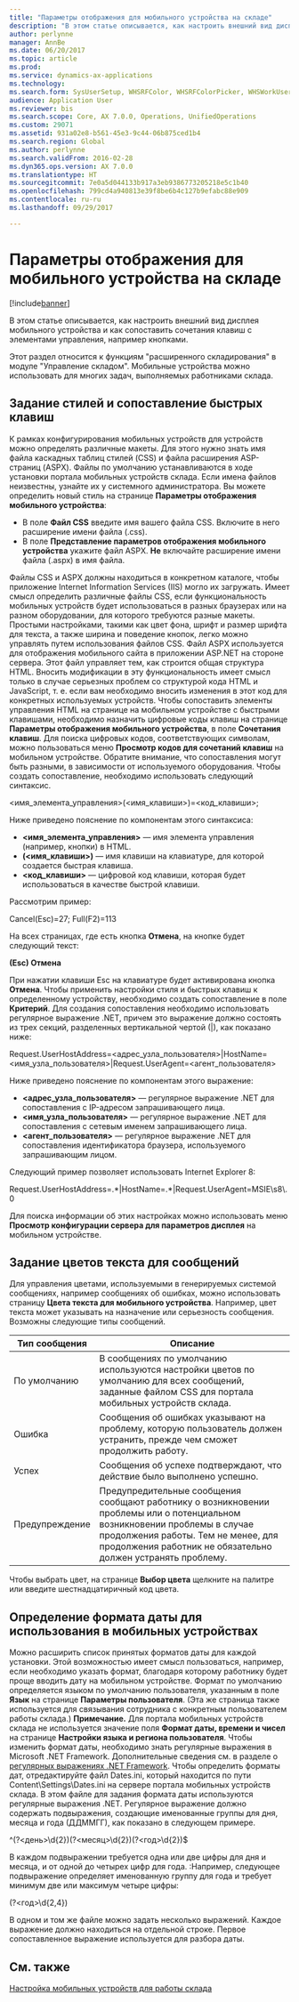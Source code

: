 ```yaml
---
title: "Параметры отображения для мобильного устройства на складе"
description: "В этом статье описывается, как настроить внешний вид дисплея мобильного устройства и как сопоставить сочетания клавиш с элементами управления, например кнопками."
author: perlynne
manager: AnnBe
ms.date: 06/20/2017
ms.topic: article
ms.prod: 
ms.service: dynamics-ax-applications
ms.technology: 
ms.search.form: SysUserSetup, WHSRFColor, WHSRFColorPicker, WHSWorkUserDisplaySettings
audience: Application User
ms.reviewer: bis
ms.search.scope: Core, AX 7.0.0, Operations, UnifiedOperations
ms.custom: 29071
ms.assetid: 931a02e8-b561-45e3-9c44-06b875ced1b4
ms.search.region: Global
ms.author: perlynne
ms.search.validFrom: 2016-02-28
ms.dyn365.ops.version: AX 7.0.0
ms.translationtype: HT
ms.sourcegitcommit: 7e0a5d044133b917a3eb9386773205218e5c1b40
ms.openlocfilehash: 799cd4a940813e39f8be6b4c127b9efabc88e909
ms.contentlocale: ru-ru
ms.lasthandoff: 09/29/2017

---
```


# <a name="warehouse-mobile-device-display-settings"></a>Параметры отображения для мобильного устройства на складе

[!include[banner](../includes/banner.md)]


В этом статье описывается, как настроить внешний вид дисплея мобильного устройства и как сопоставить сочетания клавиш с элементами управления, например кнопками. 

Этот раздел относится к функциям "расширенного складирования" в модуле "Управление складом". Мобильные устройства можно использовать для многих задач, выполняемых работниками склада.

## <a name="specify-styles-and-map-keyboard-shortcuts"></a>Задание стилей и сопоставление быстрых клавиш
К рамках конфигурирования мобильных устройств для устройств можно определять различные макеты. Для этого нужно знать имя файла каскадных таблиц стилей (CSS) и файла расширения ASP-страниц (ASPX). Файлы по умолчанию устанавливаются в ходе установки портала мобильных устройств склада. Если имена файлов неизвестны, узнайте их у системного администратора. Вы можете определить новый стиль на странице **Параметры отображения мобильного устройства**:

-    В поле **Файл CSS** введите имя вашего файла CSS. Включите в него расширение имени файла (.css).
-   В поле **Представление параметров отображения мобильного устройства** укажите файл ASPX. **Не** включайте расширение имени файла (.aspx) в имя файла.

Файлы CSS и ASPX должны находиться в конкретном каталоге, чтобы приложение Internet Information Services (IIS) могло их загружать. Имеет смысл определить различные файлы CSS, если функциональность мобильных устройств будет использоваться в разных браузерах или на разном оборудовании, для которого требуются разные макеты. Простыми настройками, такими как цвет фона, шрифт и размер шрифта для текста, а также ширина и поведение кнопок, легко можно управлять путем использования файлов CSS. Файл ASPX используется для отображения мобильного сайта в приложении ASP.NET на стороне сервера. Этот файл управляет тем, как строится общая структура HTML. Вносить модификации в эту функциональность имеет смысл только в случае серьезных проблем со структурой кода HTML и JavaScript, т. е. если вам необходимо вносить изменения в этот код для конкретных используемых устройств. Чтобы сопоставить элементы управления HTML на странице на мобильном устройстве с быстрыми клавишами, необходимо назначить цифровые коды клавиш на странице **Параметры отображения мобильного устройства**, в поле **Сочетания клавиш**. Для поиска цифровых кодов, соответствующих символам, можно пользоваться меню **Просмотр кодов для сочетаний клавиш** на мобильном устройстве. Обратите внимание, что сопоставления могут быть разными, в зависимости от используемого оборудования. Чтобы создать сопоставление, необходимо использовать следующий синтаксис.

&lt;имя_элемента_управления&gt;(&lt;имя_клавиши&gt;)=&lt;код_клавиши&gt;;

Ниже приведено пояснение по компонентам этого синтаксиса:

-   **&lt;имя_элемента_управления&gt;** — имя элемента управления (например, кнопки) в HTML.
-   **(&lt;имя_клавиши&gt;)** — имя клавиши на клавиатуре, для которой создается быстрая клавиша.
-   **&lt;код_клавиши&gt;** — цифровой код клавиши, которая будет использоваться в качестве быстрой клавиши.

Рассмотрим пример:

Cancel(Esc)=27; Full(F2)=113

На всех страницах, где есть кнопка **Отмена**, на кнопке будет следующий текст:

**(Esc) Отмена**

При нажатии клавиши Esc на клавиатуре будет активирована кнопка **Отмена**. Чтобы применить настройки стиля и быстрых клавиш к определенному устройству, необходимо создать сопоставление в поле **Критерий**. Для создания сопоставления необходимо использовать регулярное выражение .NET, причем это выражение должно состоять из трех секций, разделенных вертикальной чертой (|), как показано ниже:

Request.UserHostAddress=&lt;адрес_узла_пользователя&gt;|HostName=&lt;имя_узла_пользователя&gt;|Request.UserAgent=&lt;агент_пользователя&gt;

Ниже приведено пояснение по компонентам этого выражение:

-   **&lt;адрес_узла_пользователя&gt;** — регулярное выражение .NET для сопоставления с IP-адресом запрашивающего лица.
-   **&lt;имя_узла_пользователя&gt;** — регулярное выражение .NET для сопоставления с сетевым именем запрашивающего лица.
-   **&lt;агент_пользователя&gt;** — регулярное выражение .NET для сопоставления идентификатора браузера, используемого запрашивающим лицом.

Следующий пример позволяет использовать Internet Explorer 8:

Request.UserHostAddress=.\*|HostName=.\*|Request.UserAgent=MSIE\\s8\\.0

Для поиска информации об этих настройках можно использовать меню **Просмотр конфигурации сервера для параметров дисплея** на мобильном устройстве.

## <a name="define-text-colors-for-messages"></a>Задание цветов текста для сообщений
Для управления цветами, используемыми в генерируемых системой сообщениях, например сообщениях об ошибках, можно использовать страницу **Цвета текста для мобильного устройства**. Например, цвет текста может указывать на назначение или серьезность сообщения. Возможны следующие типы сообщений.

| Тип сообщения | Описание                                                                                                                                                                            |
|--------------|----------------------------------------------------------------------------------------------------------------------------------------------------------------------------------------|
| По умолчанию      | В сообщениях по умолчанию используются настройки цветов по умолчанию для всех сообщений, заданные файлом CSS для портала мобильных устройств склада.                                                   |
| Ошибка        | Сообщения об ошибках указывают на проблему, которую пользователь должен устранить, прежде чем сможет продолжить работу.                                                                                             |
| Успех      | Сообщения об успехе подтверждают, что действие было выполнено успешно.                                                                                                                                |
| Предупреждение      | Предупредительные сообщения сообщают работнику о возникновении проблемы или о потенциальном возникновении проблемы в случае продолжения работы. Тем не менее, для продолжения работник не обязательно должен устранять проблему. |

Чтобы выбрать цвет, на странице **Выбор цвета** щелкните на палитре или введите шестнадцатиричный код цвета.

## <a name="define-the-date-format-to-use-on-mobile-devices"></a>Определение формата даты для использования в мобильных устройствах
Можно расширить список принятых форматов даты для каждой установки. Этой возможностью имеет смысл пользоваться, например, если необходимо указать формат, благодаря которому работнику будет проще вводить дату на мобильном устройстве. Формат по умолчанию определяется языком по умолчанию пользователя, указанным в поле **Язык** на странице **Параметры пользователя**. (Эта же страница также используется для связывания сотрудника с конкретным пользователем работы склада.) **Примечание.** Для портала мобильных устройств склада не используется значение поля **Формат даты, времени и чисел** на странице **Настройки языка и региона пользователя**. Чтобы изменить формат даты, необходимо знать регулярные выражения в Microsoft .NET Framework. Дополнительные сведения см. в разделе о [регулярных выражениях .NET Framework](http://go.microsoft.com/fwlink/?LinkId=391260). Чтобы определить форматы дат, отредактируйте файл Dates.ini, который находится по пути Content\\Settings\\Dates.ini на сервере портала мобильных устройств склада. В этом файле для задания формата даты используются регулярные выражения .NET. Регулярное выражение должно содержать подвыражения, создающие именованные группы для дня, месяца и года (ДДММГГ), как показано в следующем примере.

^(?&lt;день&gt;\\d{2})(?&lt;месяц&gt;\\d{2})(?&lt;год&gt;\\d{2})$

В каждом подвыражении требуется одна или две цифры для дня и месяца, и от одной до четырех цифр для года. :Например, следующее подвыражение определяет именованную группу для года и требует минимум две или максимум четыре цифры:

(?&lt;год&gt;\\d{2,4})

В одном и том же файле можно задать несколько выражений. Каждое выражение должно находиться на отдельной строке. Первое сопоставленное выражение используется для разбора даты.

<a name="see-also"></a>См. также
--------

[Настройка мобильных устройств для работы склада](configure-mobile-devices-warehouse.md)




